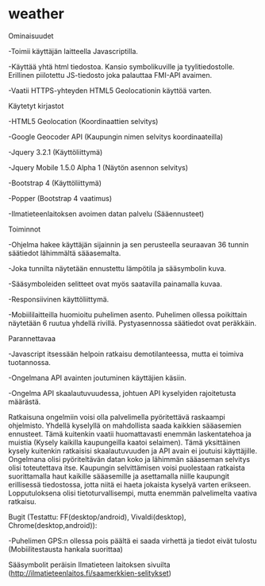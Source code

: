 # weather

Ominaisuudet

-Toimii käyttäjän laitteella Javascriptilla.

-Käyttää yhtä html tiedostoa. Kansio symbolikuville ja tyylitiedostolle. Erillinen piilotettu JS-tiedosto joka palauttaa FMI-API avaimen.

-Vaatii HTTPS-yhteyden HTML5 Geolocationin käyttöä varten.


Käytetyt kirjastot

-HTML5 Geolocation (Koordinaattien selvitys)

-Google Geocoder API (Kaupungin nimen selvitys koordinaateilla)

-Jquery 3.2.1 (Käyttöliittymä)

-Jquery Mobile 1.5.0 Alpha 1 (Näytön asennon selvitys)

-Bootstrap 4 (Käyttöliittymä)

-Popper (Bootstrap 4 vaatimus)

-Ilmatieteenlaitoksen avoimen datan palvelu (Sääennusteet)


Toiminnot

-Ohjelma hakee käyttäjän sijainnin ja sen perusteella seuraavan 36 tunnin säätiedot lähimmältä sääasemalta.

-Joka tunnilta näytetään ennustettu lämpötila ja sääsymbolin kuva.

-Sääsymboleiden selitteet ovat myös saatavilla painamalla kuvaa.

-Responsiivinen käyttöliittymä.

-Mobiililaitteilla huomioitu puhelimen asento. Puhelimen ollessa poikittain näytetään 6 ruutua yhdellä rivillä. Pystyasennossa säätiedot ovat peräkkäin.


Parannettavaa

-Javascript itsessään helpoin ratkaisu demotilanteessa, mutta ei toimiva tuotannossa.

-Ongelmana API avainten joutuminen käyttäjien käsiin.

-Ongelma API skaalautuvuudessa, johtuen API kyselyiden rajoitetusta määrästä.


Ratkaisuna ongelmiin voisi olla palvelimella pyöritettävä raskaampi ohjelmisto. Yhdellä kyselyllä on mahdollista saada kaikkien sääasemien ennusteet. Tämä kuitenkin vaatii huomattavasti enemmän laskentatehoa ja muistia (Kysely kaikilla kaupungeilla kaatoi selaimen). Tämä yksittäinen kysely kuitenkin ratkaisisi skaalautuvuuden ja API avain ei joutuisi käyttäjille. Ongelmana olisi pyöriteltävän datan koko ja lähimmän sääaseman selvitys olisi toteutettava itse. Kaupungin selvittämisen voisi puolestaan ratkaista suorittamalla haut kaikille sääasemille ja asettamalla niille kaupungit erillisessä tiedostossa, jotta niitä ei haeta jokaista kyselyä varten erikseen. Lopputuloksena olisi tietoturvallisempi, mutta enemmän palvelimelta vaativa ratkaisu.


Bugit (Testattu: FF(desktop/android), Vivaldi(desktop), Chrome(desktop,android)):

-Puhelimen GPS:n ollessa pois päältä ei saada virhettä ja tiedot eivät tulostu (Mobiilitestausta hankala suorittaa)


Sääsymbolit peräisin Ilmatieteen laitoksen sivuilta (http://ilmatieteenlaitos.fi/saamerkkien-selitykset)
